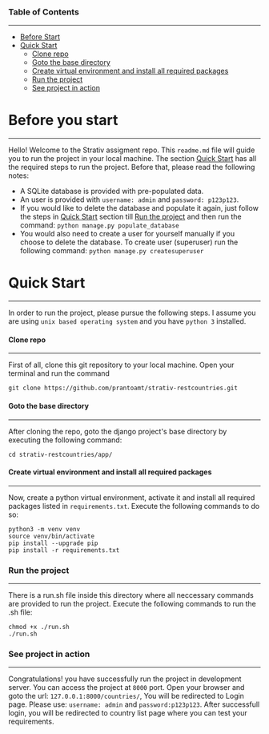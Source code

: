 ### Table of Contents  
---------------------

- [Before Start](#before-you-start)
- [Quick Start](#quick-start)
    + [Clone repo](#clone-repo)
    + [Goto the base directory](#goto-the-base-directory)
    + [Create virtual environment and install all required packages](#create-virtual-environment-and-install-all-required-packages)
    + [Run the project](#run-the-project)
    + [See project in action](#see-project-in-action)


# Before you start
----------------------------
Hello! Welcome to the Strativ assigment repo. This `readme.md` file will guide you to run the project in your local machine. The section [Quick Start](#quick-start) has all the required steps to run the project. Before that, please read the following notes:

- A SQLite database is provided with pre-populated data.
- An user is provided with `username: admin` and `password: p123p123`.
- If you would like to delete the database and populate it again, just follow the steps in [Quick Start](#quick-start) section till [Run the project](#run-the-project) and then run the command: `python manage.py populate_database`
- You would also need to create a user for yourself manually if you choose to delete the database. To create user (superuser) run the following command: `python manage.py createsuperuser`


# Quick Start
-----------------
In order to run the project, please pursue the following steps. I assume you are using `unix based operating system` and you have `python 3` installed. 


#### Clone repo
--------------------
First of all, clone this git repository to your local machine. Open your terminal and run the command
```
git clone https://github.com/prantoamt/strativ-restcountries.git
```

#### Goto the base directory
------------------------------------
After cloning the repo, goto the django project's base directory by executing the following command: 
```
cd strativ-restcountries/app/
```

#### Create virtual environment and install all required packages
-----------------------------------------------------------------
Now, create a python virtual environment, activate it and install all required packages listed in `requirements.txt`. Execute the following commands to do so:
```
python3 -m venv venv
source venv/bin/activate
pip install --upgrade pip
pip install -r requirements.txt
```

### Run the project
-------------------
There is a run.sh file inside this directory where all neccessary commands are provided to run the project. Execute the following commands to run the .sh file:
```
chmod +x ./run.sh
./run.sh
```

### See project in action
-------------------------
Congratulations! you have successfully run the project in development server. You can access the project at `8000` port.
Open your browser and goto the url: `127.0.0.1:8000/countries/`, You will be redirected to Login page. Please use: `username: admin` and `password:p123p123`. After successfull login, you will be redirected to country list page where you can test your requirements.
